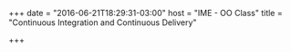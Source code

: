 +++
date = "2016-06-21T18:29:31-03:00"
host = "IME - OO Class"
title = "Continuous Integration and Continuous Delivery"

+++

